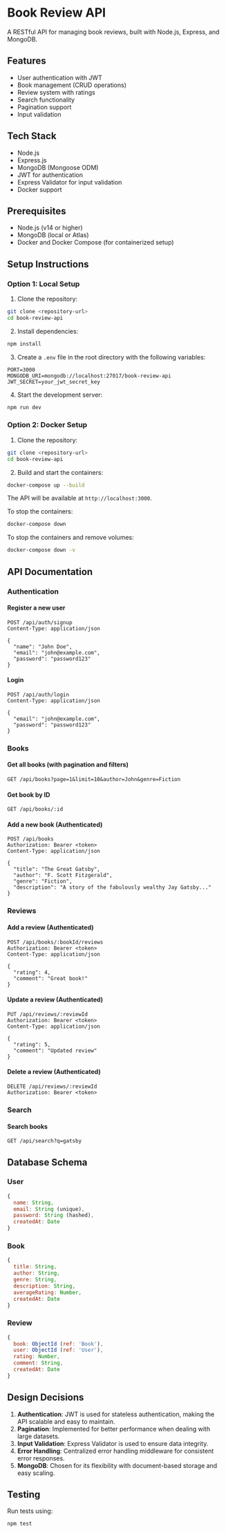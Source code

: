 # Book Review API

A RESTful API for managing book reviews, built with Node.js, Express, and MongoDB.

## Features

- User authentication with JWT
- Book management (CRUD operations)
- Review system with ratings
- Search functionality
- Pagination support
- Input validation

## Tech Stack

- Node.js
- Express.js
- MongoDB (Mongoose ODM)
- JWT for authentication
- Express Validator for input validation
- Docker support

## Prerequisites

- Node.js (v14 or higher)
- MongoDB (local or Atlas)
- Docker and Docker Compose (for containerized setup)

## Setup Instructions

### Option 1: Local Setup

1. Clone the repository:
```bash
git clone <repository-url>
cd book-review-api
```

2. Install dependencies:
```bash
npm install
```

3. Create a `.env` file in the root directory with the following variables:
```
PORT=3000
MONGODB_URI=mongodb://localhost:27017/book-review-api
JWT_SECRET=your_jwt_secret_key
```

4. Start the development server:
```bash
npm run dev
```

### Option 2: Docker Setup

1. Clone the repository:
```bash
git clone <repository-url>
cd book-review-api
```

2. Build and start the containers:
```bash
docker-compose up --build
```

The API will be available at `http://localhost:3000`.

To stop the containers:
```bash
docker-compose down
```

To stop the containers and remove volumes:
```bash
docker-compose down -v
```

## API Documentation

### Authentication

#### Register a new user
```http
POST /api/auth/signup
Content-Type: application/json

{
  "name": "John Doe",
  "email": "john@example.com",
  "password": "password123"
}
```

#### Login
```http
POST /api/auth/login
Content-Type: application/json

{
  "email": "john@example.com",
  "password": "password123"
}
```

### Books

#### Get all books (with pagination and filters)
```http
GET /api/books?page=1&limit=10&author=John&genre=Fiction
```

#### Get book by ID
```http
GET /api/books/:id
```

#### Add a new book (Authenticated)
```http
POST /api/books
Authorization: Bearer <token>
Content-Type: application/json

{
  "title": "The Great Gatsby",
  "author": "F. Scott Fitzgerald",
  "genre": "Fiction",
  "description": "A story of the fabulously wealthy Jay Gatsby..."
}
```

### Reviews

#### Add a review (Authenticated)
```http
POST /api/books/:bookId/reviews
Authorization: Bearer <token>
Content-Type: application/json

{
  "rating": 4,
  "comment": "Great book!"
}
```

#### Update a review (Authenticated)
```http
PUT /api/reviews/:reviewId
Authorization: Bearer <token>
Content-Type: application/json

{
  "rating": 5,
  "comment": "Updated review"
}
```

#### Delete a review (Authenticated)
```http
DELETE /api/reviews/:reviewId
Authorization: Bearer <token>
```

### Search

#### Search books
```http
GET /api/search?q=gatsby
```

## Database Schema

### User
```javascript
{
  name: String,
  email: String (unique),
  password: String (hashed),
  createdAt: Date
}
```

### Book
```javascript
{
  title: String,
  author: String,
  genre: String,
  description: String,
  averageRating: Number,
  createdAt: Date
}
```

### Review
```javascript
{
  book: ObjectId (ref: 'Book'),
  user: ObjectId (ref: 'User'),
  rating: Number,
  comment: String,
  createdAt: Date
}
```

## Design Decisions

1. **Authentication**: JWT is used for stateless authentication, making the API scalable and easy to maintain.
2. **Pagination**: Implemented for better performance when dealing with large datasets.
3. **Input Validation**: Express Validator is used to ensure data integrity.
4. **Error Handling**: Centralized error handling middleware for consistent error responses.
5. **MongoDB**: Chosen for its flexibility with document-based storage and easy scaling.

## Testing

Run tests using:
```bash
npm test
```